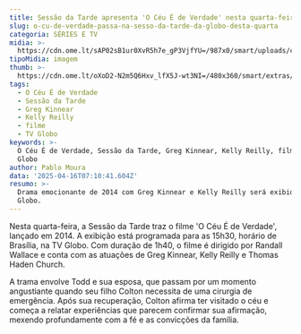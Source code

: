 ```yaml
---
title: Sessão da Tarde apresenta 'O Céu É de Verdade' nesta quarta-feira
slug: o-cu-de-verdade-passa-na-sesso-da-tarde-da-globo-desta-quarta
categoria: SÉRIES E TV
midia: >-
  https://cdn.ome.lt/sAP02sB1ur0XvR5h7e_gP3VjfYU=/987x0/smart/uploads/conteudo/fotos/oceuedeverdade.jpg
tipoMidia: imagem
thumb: >-
  https://cdn.ome.lt/oXoD2-N2m5Q6Hxv_lfX5J-wt3NI=/480x360/smart/extras/conteudos/oceuedeverdade.jpg
tags:
  - O Céu É de Verdade
  - Sessão da Tarde
  - Greg Kinnear
  - Kelly Reilly
  - filme
  - TV Globo
keywords: >-
  O Céu É de Verdade, Sessão da Tarde, Greg Kinnear, Kelly Reilly, filme, TV
  Globo
author: Pablo Moura
data: '2025-04-16T07:10:41.604Z'
resumo: >-
  Drama emocionante de 2014 com Greg Kinnear e Kelly Reilly será exibido na
  Globo.
---
```


Nesta quarta-feira, a Sessão da Tarde traz o filme 'O Céu É de Verdade', lançado em 2014. A exibição está programada para as 15h30, horário de Brasília, na TV Globo. Com duração de 1h40, o filme é dirigido por Randall Wallace e conta com as atuações de Greg Kinnear, Kelly Reilly e Thomas Haden Church.

A trama envolve Todd e sua esposa, que passam por um momento angustiante quando seu filho Colton necessita de uma cirurgia de emergência. Após sua recuperação, Colton afirma ter visitado o céu e começa a relatar experiências que parecem confirmar sua afirmação, mexendo profundamente com a fé e as convicções da família.
